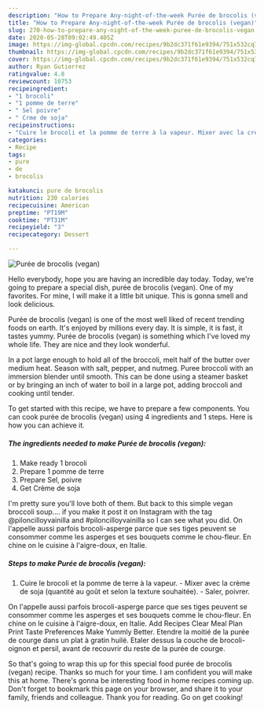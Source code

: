 ```yaml
---
description: "How to Prepare Any-night-of-the-week Purée de brocolis (vegan)"
title: "How to Prepare Any-night-of-the-week Purée de brocolis (vegan)"
slug: 270-how-to-prepare-any-night-of-the-week-puree-de-brocolis-vegan
date: 2020-05-28T09:02:49.405Z
image: https://img-global.cpcdn.com/recipes/9b2dc371f61e9394/751x532cq70/puree-de-brocolis-vegan-photo-principale-de-la-recette.jpg
thumbnail: https://img-global.cpcdn.com/recipes/9b2dc371f61e9394/751x532cq70/puree-de-brocolis-vegan-photo-principale-de-la-recette.jpg
cover: https://img-global.cpcdn.com/recipes/9b2dc371f61e9394/751x532cq70/puree-de-brocolis-vegan-photo-principale-de-la-recette.jpg
author: Ryan Gutierrez
ratingvalue: 4.8
reviewcount: 10753
recipeingredient:
- "1 brocoli"
- "1 pomme de terre"
- " Sel poivre"
- " Crme de soja"
recipeinstructions:
- "Cuire le brocoli et la pomme de terre à la vapeur. Mixer avec la crème de soja (quantité au goût et selon la texture souhaitée). Saler, poivrer."
categories:
- Recipe
tags:
- pure
- de
- brocolis

katakunci: pure de brocolis 
nutrition: 230 calories
recipecuisine: American
preptime: "PT19M"
cooktime: "PT31M"
recipeyield: "3"
recipecategory: Dessert

---
```



![Purée de brocolis (vegan)](https://img-global.cpcdn.com/recipes/9b2dc371f61e9394/751x532cq70/puree-de-brocolis-vegan-photo-principale-de-la-recette.jpg)

Hello everybody, hope you are having an incredible day today. Today, we're going to prepare a special dish, purée de brocolis (vegan). One of my favorites. For mine, I will make it a little bit unique. This is gonna smell and look delicious.

Purée de brocolis (vegan) is one of the most well liked of recent trending foods on earth. It's enjoyed by millions every day. It is simple, it is fast, it tastes yummy. Purée de brocolis (vegan) is something which I've loved my whole life. They are nice and they look wonderful.

In a pot large enough to hold all of the broccoli, melt half of the butter over medium heat. Season with salt, pepper, and nutmeg. Puree broccoli with an immersion blender until smooth. This can be done using a steamer basket or by bringing an inch of water to boil in a large pot, adding broccoli and cooking until tender.


To get started with this recipe, we have to prepare a few components. You can cook purée de brocolis (vegan) using 4 ingredients and 1 steps. Here is how you can achieve it.

<!--inarticleads1-->

##### The ingredients needed to make Purée de brocolis (vegan):

1. Make ready 1 brocoli
1. Prepare 1 pomme de terre
1. Prepare  Sel, poivre
1. Get  Crème de soja


I&#39;m pretty sure you&#39;ll love both of them. But back to this simple vegan broccoli soup…. if you make it post it on Instagram with the tag @piloncilloyvainilla and #piloncilloyvainilla so I can see what you did. On l&#39;appelle aussi parfois brocoli-asperge parce que ses tiges peuvent se consommer comme les asperges et ses bouquets comme le chou-fleur. En chine on le cuisine à l&#39;aigre-doux, en Italie. 

<!--inarticleads2-->

##### Steps to make Purée de brocolis (vegan):

1. Cuire le brocoli et la pomme de terre à la vapeur. - Mixer avec la crème de soja (quantité au goût et selon la texture souhaitée). - Saler, poivrer.


On l&#39;appelle aussi parfois brocoli-asperge parce que ses tiges peuvent se consommer comme les asperges et ses bouquets comme le chou-fleur. En chine on le cuisine à l&#39;aigre-doux, en Italie. Add Recipes Clear Meal Plan Print Taste Preferences Make Yummly Better. Etendre la moitié de la purée de courge dans un plat à gratin huilé. Etaler dessus la couche de brocoli-oignon et persil, avant de recouvrir du reste de la purée de courge. 

So that's going to wrap this up for this special food purée de brocolis (vegan) recipe. Thanks so much for your time. I am confident you will make this at home. There's gonna be interesting food in home recipes coming up. Don't forget to bookmark this page on your browser, and share it to your family, friends and colleague. Thank you for reading. Go on get cooking!
